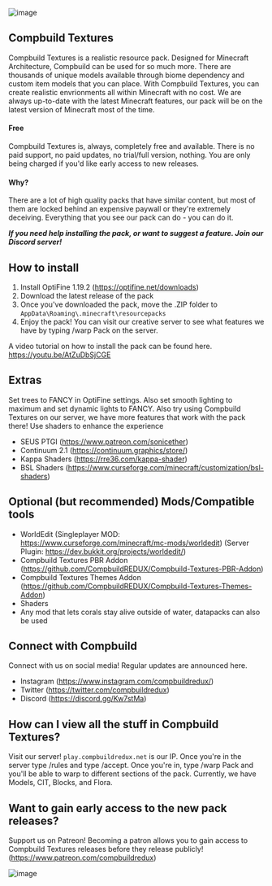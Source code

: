 ![image](https://user-images.githubusercontent.com/59810988/216649884-19834dcd-3abf-4cac-997f-66ec7825c447.png)

## Compbuild Textures

Compbuild Textures is a realistic resource pack. Designed for Minecraft Architecture, Compbuild can be used for so much more. There are thousands of unique models available through biome dependency and custom item models that you can place. With Compbuild Textures, you can create realistic envrionments all within Minecraft with no cost. We are always up-to-date with the latest Minecraft features, our pack will be on the latest version of Minecraft most of the time. 

#### Free

Compbuild Textures is, always, completely free and available. There is no paid support, no paid updates, no trial/full version, nothing. You are only being charged if you'd like early access to new releases. 

#### Why?

There are a lot of high quality packs that have similar content, but most of them are locked behind an expensive paywall or they're extremely deceiving. Everything that you see our pack can do - you can do it.



***If you need help installing the pack, or want to suggest a feature. Join our Discord server!***

## How to install

1. Install OptiFine 1.19.2 (https://optifine.net/downloads)
2. Download the latest release of the pack
3. Once you've downloaded the pack, move the .ZIP folder to `AppData\Roaming\.minecraft\resourcepacks`
4. Enjoy the pack! You can visit our creative server to see what features we have by typing /warp Pack on the server.

A video tutorial on how to install the pack can be found here. https://youtu.be/AtZuDbSjCGE

## Extras

Set trees to FANCY in OptiFine settings. Also set smooth lighting to maximum and set dynamic lights to FANCY. Also try using Compbuild Textures on our server, we have more features that work with the pack there! Use shaders to enhance the experience

+ SEUS PTGI (https://www.patreon.com/sonicether)
+ Continuum 2.1 (https://continuum.graphics/store/)
+ Kappa Shaders (https://rre36.com/kappa-shader)
+ BSL Shaders (https://www.curseforge.com/minecraft/customization/bsl-shaders)

## Optional (but recommended) Mods/Compatible tools

+ WorldEdit (Singleplayer MOD: https://www.curseforge.com/minecraft/mc-mods/worldedit) (Server Plugin: https://dev.bukkit.org/projects/worldedit/)
+ Compbuild Textures PBR Addon (https://github.com/CompbuildREDUX/Compbuild-Textures-PBR-Addon)
+ Compbuild Textures Themes Addon (https://github.com/CompbuildREDUX/Compbuild-Textures-Themes-Addon)
+ Shaders
+ Any mod that lets corals stay alive outside of water, datapacks can also be used

## Connect with Compbuild

Connect with us on social media! Regular updates are announced here.

+ Instagram (https://www.instagram.com/compbuildredux/)
+ Twitter (https://twitter.com/compbuildredux)
+ Discord (https://discord.gg/Kw7stMa)

## How can I view all the stuff in Compbuild Textures?

Visit our server! `play.compbuildredux.net` is our IP. Once you're in the server type /rules and type /accept. Once you're in, type /warp Pack and you'll be able to warp to different sections of the pack. Currently, we have Models, CIT, Blocks, and Flora.

## Want to gain early access to the new pack releases?

Support us on Patreon! Becoming a patron allows you to gain access to Compbuild Textures releases before they release publicly! (https://www.patreon.com/compbuildredux)

![image](https://user-images.githubusercontent.com/59810988/216656890-f2467f8f-c116-4ccd-b526-bb2827919694.png)

